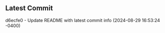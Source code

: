 
## Latest Commit
d6ecfe0 - Update README with latest commit info (2024-08-29 16:53:24 -0400) <Yunxi-Zhou>
